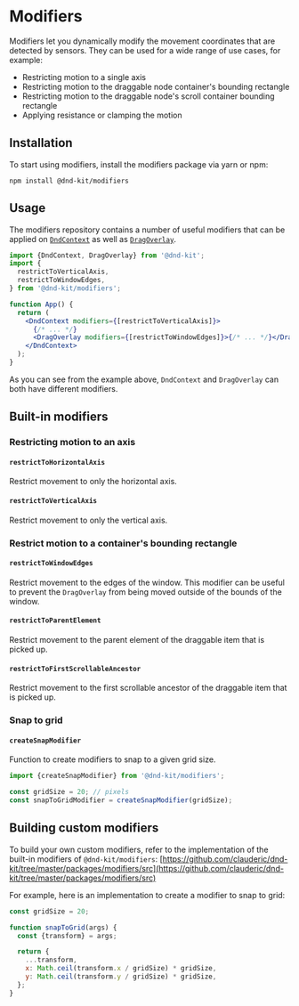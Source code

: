 # Modifiers

Modifiers let you dynamically modify the movement coordinates that are detected by sensors. They can be used for a wide range of use cases, for example:

- Restricting motion to a single axis
- Restricting motion to the draggable node container's bounding rectangle
- Restricting motion to the draggable node's scroll container bounding rectangle
- Applying resistance or clamping the motion

## Installation

To start using modifiers, install the modifiers package via yarn or npm:

```
npm install @dnd-kit/modifiers
```

## Usage

The modifiers repository contains a number of useful modifiers that can be applied on [`DndContext`](context-provider/) as well as [`DragOverlay`](draggable/drag-overlay).

```jsx
import {DndContext, DragOverlay} from '@dnd-kit';
import {
  restrictToVerticalAxis,
  restrictToWindowEdges,
} from '@dnd-kit/modifiers';

function App() {
  return (
    <DndContext modifiers={[restrictToVerticalAxis]}>
      {/* ... */}
      <DragOverlay modifiers={[restrictToWindowEdges]}>{/* ... */}</DragOverlay>
    </DndContext>
  );
}
```

As you can see from the example above, `DndContext` and `DragOverlay` can both have different modifiers.

## Built-in modifiers

### Restricting motion to an axis

#### `restrictToHorizontalAxis`

Restrict movement to only the horizontal axis.

#### `restrictToVerticalAxis`

Restrict movement to only the vertical axis.

### Restrict motion to a container's bounding rectangle

#### `restrictToWindowEdges`

Restrict movement to the edges of the window. This modifier can be useful to prevent the `DragOverlay` from being moved outside of the bounds of the window.

#### `restrictToParentElement`

Restrict movement to the parent element of the draggable item that is picked up.

#### `restrictToFirstScrollableAncestor`

Restrict movement to the first scrollable ancestor of the draggable item that is picked up.

### Snap to grid

#### `createSnapModifier`

Function to create modifiers to snap to a given grid size.

```javascript
import {createSnapModifier} from '@dnd-kit/modifiers';

const gridSize = 20; // pixels
const snapToGridModifier = createSnapModifier(gridSize);
```

## Building custom modifiers

To build your own custom modifiers, refer to the implementation of the built-in modifiers of `@dnd-kit/modifiers`: [https://github.com/clauderic/dnd-kit/tree/master/packages/modifiers/src](https://github.com/clauderic/dnd-kit/tree/master/packages/modifiers/src)

For example, here is an implementation to create a modifier to snap to grid:

```javascript
const gridSize = 20;

function snapToGrid(args) {
  const {transform} = args;

  return {
    ...transform,
    x: Math.ceil(transform.x / gridSize) * gridSize,
    y: Math.ceil(transform.y / gridSize) * gridSize,
  };
}
```
